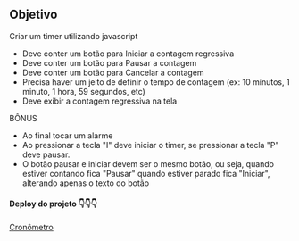 ## Objetivo


Criar um timer utilizando javascript
- Deve conter um botão para Iniciar a contagem regressiva
- Deve conter um botão para Pausar a contagem
- Deve conter um botão para Cancelar a contagem
- Precisa haver um jeito de definir o tempo de contagem (ex: 10 minutos, 1 minuto, 1 hora, 59 segundos, etc)
- Deve exibir a contagem regressiva na tela

BÔNUS
- Ao final tocar um alarme
- Ao pressionar a tecla "I" deve iniciar o timer, se pressionar a tecla "P" deve pausar.
- O botão pausar e iniciar devem ser o mesmo botão, ou seja, quando estiver contando fica "Pausar" quando estiver parado fica "Iniciar", alterando apenas o texto do botão

#### Deploy do projeto 👇👇👇

[Cronômetro](https://romulomax47.github.io/Processo-seletivo-de-est-gio-da-Esferas-Software/)
